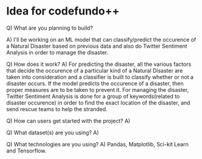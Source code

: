 # Idea for codefundo++

Q) What are you planning to build?

A) I'll be working on an ML model that can classify/predict the occurence of a Natural Disaster based on previous data and also do Twitter Sentiment Analysis in order to manage the disaster.

Q) How does it work?
A) For predicting the disaster, all the various factors that decide the occurence of a particular kind of a Natural Disaster are taken into consideration and a classifier is built to classify whether or not a disaster occurs. If the model predicts the occurence of a disaster, then proper measures are to be taken to prevent it.
For managing the disaster, Twitter Sentiment Analysis is done for a group of keywords(related to disaster occurence) in order to find the exact location of the disaster, and send rescue teams to help the stranded.

Q) How can users get started with the project?
A)

Q) What dataset(s) are you using?
A)

Q) What technologies are you using?
A) Pandas, Matplotlib, Sci-kit Learn and Tensorflow.
